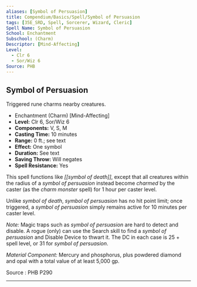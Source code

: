 ```yaml
---
aliases: [Symbol of Persuasion]
title: Compendium/Basics/Spell/Symbol of Persuasion
tags: [35E_SRD, Spell, Sorcerer, Wizard, Cleric]
Spell Name: Symbol of Persuasion
School: Enchantment
Subschool: (Charm)
Descriptor: [Mind-Affecting]
Level:
  - Clr 6
  - Sor/Wiz 6
Source: PHB
---
```



## Symbol of Persuasion

Triggered rune charms nearby creatures.

*   Enchantment (Charm) [Mind-Affecting]
*   **Level:** Clr 6, Sor/Wiz 6
*   **Components:** V, S, M
*   **Casting Time:** 10 minutes
*   **Range:** 0 ft.; see text
*   **Effect:** One symbol
*   **Duration:** See text
*   **Saving Throw:** Will negates
*   **Spell Resistance:** Yes

This spell functions like <i>[[symbol of death]]</i>, except that all creatures within the radius of a <i>symbol of persuasion</i> instead become <i>charmed</i> by the caster (as the <i>charm monster</i> spell) for 1 hour per caster level.

Unlike <i>symbol of death</i>, <i>symbol of persuasion</i> has no hit point limit; once triggered, a <i>symbol of persuasion</i> simply remains active for 10 minutes per caster level.

<i>Note:</i> Magic traps such as <i>symbol of persuasion</i> are hard to detect and disable. A rogue (only) can use the Search skill to find a <i>symbol of persuasion</i> and Disable Device to thwart it. The DC in each case is 25 + spell level, or 31 for <i>symbol of persuasion</i>.

<i>Material Component:</i> Mercury and phosphorus, plus powdered diamond and opal with a total value of at least 5,000 gp.


Source : PHB P290

---

